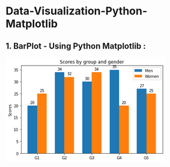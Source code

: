 # Data-Visualization-Python-Matplotlib

## 1. BarPlot - Using Python Matplotlib : 

![Image of BarPlot](https://github.com/nemishzalavadiya/Data-Visualization-Python-Matplotlib/blob/master/Bar_Plot/BarPlot_Matplotlib.png)
